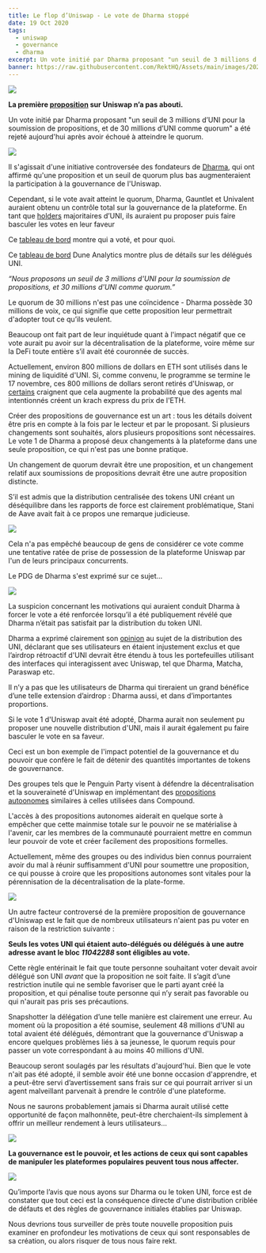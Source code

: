 ```yaml
---
title: Le flop d’Uniswap - Le vote de Dharma stoppé
date: 19 Oct 2020
tags:
  - uniswap
  - governance
  - dharma
excerpt: Un vote initié par Dharma proposant "un seuil de 3 millions d’UNI pour la soumission de propositions, et de 30 millions d’UNI comme quorum" a été rejeté aujourd'hui après avoir échoué à atteindre le quorum.
banner: https://raw.githubusercontent.com/RektHQ/Assets/main/images/2020/10/1-fenced-unicorn-tapestry-theresa-labrecque-3.jpg
---
```


![](https://raw.githubusercontent.com/RektHQ/Assets/main/images/2020/10/1-fenced-unicorn-tapestry-theresa-labrecque-3.jpg)

**La première [proposition](https://app.uniswap.org/#/vote/1) sur Uniswap n’a pas abouti.**

Un vote initié par Dharma proposant "un seuil de 3 millions d’UNI pour la soumission de propositions, et de 30 millions d’UNI comme quorum" a été rejeté aujourd'hui après avoir échoué à atteindre le quorum.

![](https://lh4.googleusercontent.com/pAgagsffIrZb-ZU6U75qvPHXBtiSnsQkOfUboQovSY0Tg_UQ0zAWE7kUndkcK_DvcrEQU5LtMM25o6QCXJ3YvN9Gg3Mrlv1AQ20vPLh85IIXChQen6J4z7OctKNoYnJ5ASRERgNz)

Il s'agissait d'une initiative controversée des fondateurs de [Dharma](https://github.com/dharma-eng/dharma-smart-wallet), qui ont affirmé qu'une proposition et un seuil de quorum plus bas augmenteraient la participation à la gouvernance de l'Uniswap.

Cependant, si le vote avait atteint le quorum, Dharma, Gauntlet et Univalent auraient obtenu un contrôle total sur la gouvernance de la plateforme. En tant que [holders](https://etherscan.io/token/0x1f9840a85d5af5bf1d1762f925bdaddc4201f984#balances) majoritaires d’UNI, ils auraient pu proposer puis faire basculer les votes en leur faveur

Ce [tableau de bord](https://gateway.pinata.cloud/ipfs/QmRnJtRXKCx2X89QosbvK4swnQMjkEX9JHCDxcXvBQT1Lm/site.html) montre qui a voté, et pour quoi.

Ce [tableau de bord](https://explore.duneanalytics.com/dashboard/uniswap-governance) Dune Analytics montre plus de détails sur les délégués UNI.

_“Nous proposons un seuil de 3 millions d'UNI pour la soumission de propositions, et 30 millions d'UNI comme quorum.”_

Le quorum de 30 millions n'est pas une coïncidence - Dharma possède 30 millions de voix, ce qui signifie que cette proposition leur permettrait d'adopter tout ce qu’ils veulent.

Beaucoup ont fait part de leur inquiétude quant à l'impact négatif que ce vote aurait pu avoir sur la décentralisation de la plateforme, voire même sur la DeFi toute entière s’il avait été couronnée de succès.

Actuellement, environ 800 millions de dollars en ETH sont utilisés dans le mining de liquidité d'UNI. Si, comme convenu, le programme se termine le 17 novembre, ces 800 millions de dollars seront retirés d'Uniswap, or [certains](https://twitter.com/RyanBerckmans/status/1317643405040799747?s=20) craignent que cela augmente la probabilité que des agents mal intentionnés créent un krach express du prix de l'ETH.

Créer des propositions de gouvernance est un art : tous les détails doivent être pris en compte à la fois par le lecteur et par le proposant. Si plusieurs changements sont souhaités, alors plusieurs propositions sont nécessaires. Le vote 1 de Dharma a proposé deux changements à la plateforme dans une seule proposition, ce qui n'est pas une bonne pratique.

Un changement de quorum devrait être une proposition, et un changement relatif aux soumissions de propositions devrait être une autre proposition distincte.

S’il est admis que la distribution centralisée des tokens UNI créant  un déséquilibre dans les rapports de force est clairement problématique, Stani de Aave avait fait à ce propos une remarque judicieuse.

![](https://lh5.googleusercontent.com/FsXYoIRYQQkgl3oQ4nUOlc8jotDeRAg2fIjZ10FUPoFddepHWGhLr_qfG3XD9wF8Jakqk97k2fFkPjOKjypibELetMyXGvXnYFqouarAgFhUUNPOJz_YbxoPy4BDo0aNmG4RIPNm)

Cela n'a pas empêché beaucoup de gens de considérer ce vote comme une tentative ratée de prise de possession de la plateforme Uniswap par l'un de leurs principaux concurrents.

Le PDG de Dharma s'est exprimé sur ce sujet…

![](https://lh3.googleusercontent.com/Bzg5e9BdDimyaNx5Dm7r-BWcjFH8sjk2K2zAk08zqjgqX-6yOM0TUCcAzTyKY55cExDmTJ1dkFtRheNmAkp75yuIp08mVZObzxeqmD6hLyu0ecuLFrblSU0GTcw1kdJE3zjlNZ0-)

La suspicion concernant les motivations qui auraient conduit Dharma à forcer le vote a été renforcée lorsqu’il a été publiquement révélé que Dharma n’était pas satisfait par la distribution du token UNI.

Dharma a exprimé clairement son [opinion](https://gov.uniswap.org/t/retroactive-airdrop-excludes-proxy-contract-users-e-g-dharma-matcha-etc/1222) au sujet de la distribution des UNI, déclarant que ses utilisateurs en étaient injustement exclus et que l’airdrop rétroactif d'UNI devrait être étendu à tous les portefeuilles utilisant des interfaces qui interagissent avec Uniswap, tel que Dharma, Matcha, Paraswap etc.

Il n’y a pas que les utilisateurs de Dharma qui tireraient un grand bénéfice d’une telle extension d’airdrop : Dharma aussi, et dans d’importantes proportions.

Si le vote 1 d'Uniswap avait été adopté, Dharma aurait non seulement pu proposer une nouvelle distribution d'UNI, mais il aurait également pu faire basculer le vote en sa faveur.

Ceci est un bon exemple de l'impact potentiel de la gouvernance et du pouvoir que confère le fait de détenir des quantités importantes de tokens de gouvernance.

Des groupes tels que le Penguin Party visent à défendre la décentralisation et la souveraineté d'Uniswap en implémentant des [propositions autoonomes](https://medium.com/@hiturunk/autonomous-proposals-campaign-update-9a9bab56fc30) similaires à celles utilisées dans Compound.

L'accès à des propositions autonomes aiderait en quelque sorte à empêcher que cette mainmise totale sur le pouvoir ne se matérialise à l'avenir, car les membres de la communauté pourraient mettre en commun leur pouvoir de vote et créer facilement des propositions formelles.

Actuellement, même des groupes ou des individus bien connus pourraient avoir du mal à réunir suffisamment d'UNI pour soumettre une proposition, ce qui pousse à croire que les propositions autonomes sont vitales pour la pérennisation de la décentralisation de la plate-forme.

![](https://lh5.googleusercontent.com/S5dRWHK15ulaBWdB9VnIMpR1iN9WGfwLarCL-P8QR-k02_hdxMbOO9eCRwsHckSZkO46GrpyBYOFL0Nykr5EI62ahBtgMHgzs84GPxOGCq6B64vDh4CJo1UUzpPm9B-lF21GipDm)

Un autre facteur controversé de la première proposition de gouvernance d'Uniswap est le fait que de nombreux utilisateurs n'aient pas pu voter en raison de la restriction suivante :

**Seuls les votes UNI qui étaient auto-délégués ou délégués à une autre adresse avant le bloc _11042288_ sont éligibles au vote.**

Cette règle entérinait le fait que toute personne souhaitant voter devait avoir délégué son UNI _avant_ que la proposition ne soit faite. Il s’agit d’une restriction inutile qui ne semble  favoriser que le parti ayant créé la proposition, et qui pénalise toute personne qui n’y serait pas favorable ou qui n'aurait pas pris ses précautions.

Snapshotter la délégation d’une telle manière est clairement une erreur. Au moment où la proposition a été soumise, seulement 48 millions d'UNI au total avaient été délégués,  démontrant que la gouvernance d'Uniswap a encore quelques problèmes liés à sa jeunesse, le quorum requis pour passer un vote correspondant à au moins 40 millions d'UNI.

Beaucoup seront soulagés par les résultats d'aujourd'hui. Bien que le vote n'ait pas été adopté, il semble avoir été une bonne occasion d'apprendre, et a peut-être servi d’avertissement sans frais sur ce qui pourrait arriver si un agent malveillant parvenait à prendre le contrôle d'une plateforme.

Nous ne saurons probablement jamais si Dharma aurait utilisé cette opportunité de façon malhonnête, peut-être cherchaient-ils simplement à offrir un meilleur rendement à leurs utilisateurs…

![](https://lh6.googleusercontent.com/4r4X8BeIyIxsLewnaNoSThqFSjB5-Rn0J6kXcmH02k2QRWpDGraZVyx-ttkmkUDlcn5t2I7sb4rx7jHCde2XSBkzwXeixUv3AGJk6M5BMAlKs5dMilJUbHFWPH9bIGk1YAO08eDF)

**La gouvernance est le pouvoir, et les actions de ceux qui sont capables de manipuler les plateformes populaires peuvent tous nous affecter.**

![](https://lh4.googleusercontent.com/2nsZ1myiquSMV516VhJQTjCKsc8oWYta9EbBC3XqKhcm5Q8BuiIPLkxCj3V-LIX4F43NbgjmvuGnzE5JtVmB4XSjbTQTy1oO7hu_pfZVm1GYIV5w7leqZrsK2Se3hn6B1GdE8rVT)

Qu’importe l’avis que nous ayons sur Dharma ou le token UNI, force est de constater que tout ceci est la conséquence directe d'une distribution criblée de défauts et des règles de gouvernance initiales établies par Uniswap.

Nous devrions tous surveiller de près toute nouvelle proposition puis examiner en profondeur les motivations de ceux qui sont responsables de sa création, ou alors risquer de tous nous faire rekt.
